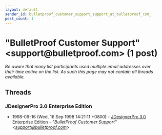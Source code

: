 ```yaml
---
layout: default
sender_id: bulletproof_customer_support_support_at_bulletproof_com_
post_count: 1
---
```


# "BulletProof Customer Support" <support<span>@</span>bulletproof.com> (1 post)

_Be aware that many list participants used multiple email addresses over their time active on the list. As such this page may not contain all threads available._

## Threads

### JDesignerPro 3.0 Enterprise Edition
+ 1998-09-16 (Wed, 16 Sep 1998 14:21:11 +0800) - [JDesignerPro 3.0 Enterprise Edition](/archive/1998/09/48ea9724618aada079b5fe55fcc4141e7015acb83321e31c0059fc03e42ffb38) - _"BulletProof Customer Support" \<support@bulletproof.com\>_

